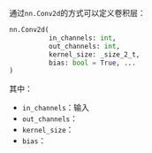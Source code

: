 通过`nn.Conv2d`的方式可以定义卷积层：
```python
nn.Conv2d(
		  in_channels: int,
		  out_channels: int,
		  kernel_size: _size_2_t,
		  bias: bool = True, ...
)
```
其中：
- `in_channels`：输入
- `out_channels`：
- `kernel_size`：
- `bias`：